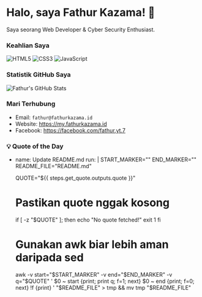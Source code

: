 # Halo, saya Fathur Kazama! 👋
Saya seorang Web Developer & Cyber Security Enthusiast.

### Keahlian Saya
![HTML5](https://img.shields.io/badge/HTML5-E34F26?style=for-the-badge&logo=html5&logoColor=white)
![CSS3](https://img.shields.io/badge/CSS3-1572B6?style=for-the-badge&logo=css3&logoColor=white)
![JavaScript](https://img.shields.io/badge/JavaScript-F7DF1E?style=for-the-badge&logo=javascript&logoColor=black)

### Statistik GitHub Saya
![Fathur's GitHub Stats](https://github-readme-stats.vercel.app/api?username=fathurkazama&show_icons=true&theme=vue-dark)

### Mari Terhubung
-   Email: `fathur@fathurkazama.id`
-   Website: https://my.fathurkazama.id
-   Facebook: https://facebook.com/fathur.yt.7

### 💡 Quote of the Day
<!--START_QUOTE-->

<!--END_QUOTE-->

- name: Update README.md
  run: |
    START_MARKER="<!--START_QUOTE-->"
    END_MARKER="<!--END_QUOTE-->"
    README_FILE="README.md"

    QUOTE="${{ steps.get_quote.outputs.quote }}"

    # Pastikan quote nggak kosong
    if [ -z "$QUOTE" ]; then
      echo "No quote fetched!"
      exit 1
    fi

    # Gunakan awk biar lebih aman daripada sed
    awk -v start="$START_MARKER" -v end="$END_MARKER" -v q="$QUOTE" '
      $0 ~ start {print; print q; f=1; next}
      $0 ~ end {print; f=0; next}
      !f {print}
    ' "$README_FILE" > tmp && mv tmp "$README_FILE"

